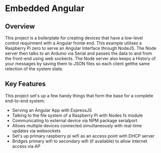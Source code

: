 # Embedded Angular
## Overview
This project is a boilerplate for creating devices that have a low-level control requirment with a Angular fronte end. This example utilises a Raspberry Pi zero to serve an Angular Interface through NodeJS. The Node server then talks to an Arduino via Serial and passes the data to and from the front-end using web sockects. The Node server also keeps a History of your messages by saving them to JSON files so each client getthe same relection of the system state.

## Key Features
This project set's up a few handy things that form the base for a complete end-to-end system:
- Serving an Angular App with ExpressJS
- Talking to the file system of a Raspberry Pi with Nodes fs module
- Communicating to external device via NPM package serialport
- Allows multiple devices connected simultaneously with real-time updates via websockets
- Set's up primary raspberry pi wifi as an access point with DHCP server
- Bridges primary wifi to secondary wifi (if available) to allow internet access via AP
